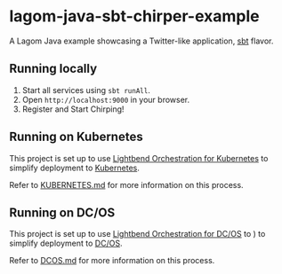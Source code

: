 # lagom-java-sbt-chirper-example

A Lagom Java example showcasing a Twitter-like application, [sbt](https://www.scala-sbt.org/) flavor.

## Running locally

1) Start all services using `sbt runAll`.
2) Open `http://localhost:9000` in your browser.
3) Register and Start Chirping!

## Running on Kubernetes

This project is set up to use [Lightbend Orchestration for Kubernetes](https://developer.lightbend.com/docs/lightbend-orchestration-kubernetes/latest/) to simplify deployment to [Kubernetes](https://kubernetes.io/).

Refer to [KUBERNETES.md](KUBERNETES.md) for more information on this process.

## Running on DC/OS

This project is set up to use [Lightbend Orchestration for DC/OS](<todo>) to
) to simplify deployment to [DC/OS](https://dcos.io/).

Refer to [DCOS.md](DCOS.md) for more information on this process.
